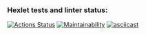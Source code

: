 ### Hexlet tests and linter status:
[![Actions Status](https://github.com/Puhovon/java-project-61/actions/workflows/hexlet-check.yml/badge.svg)](https://github.com/Puhovon/java-project-61/actions)
[![Maintainability](https://api.codeclimate.com/v1/badges/d42dafa21518006ab245/maintainability)](https://codeclimate.com/github/Puhovon/java-project-61/maintainability)
[![asciicast](https://asciinema.org/a/5ysjkveSGlWF8tpuBnlvPgS99.svg)](https://asciinema.org/a/5ysjkveSGlWF8tpuBnlvPgS99)